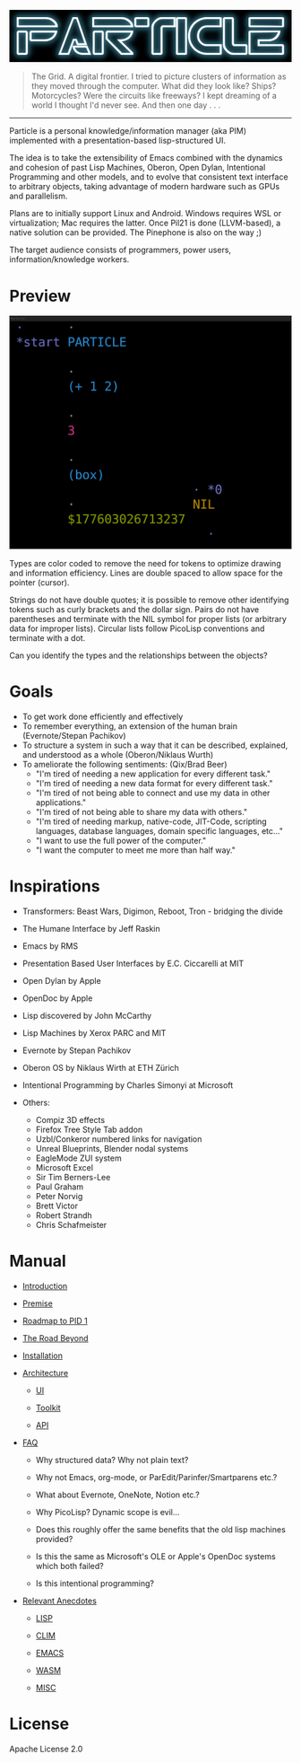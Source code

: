 ![PARTICLE LOGO](https://github.com/Seteeri/Particle/blob/master/art/particle.png)

> The Grid. A digital frontier. I tried to picture clusters of
information as they moved through the computer. What did they look like?
 Ships? Motorcycles? Were the circuits like freeways? I kept dreaming of
  a world I thought I'd never see. And then one day . . .

---

Particle is a personal knowledge/information manager (aka PIM) implemented with a presentation-based lisp-structured UI.

The idea is to take the extensibility of Emacs combined with the dynamics and cohesion of past Lisp Machines, Oberon, Open Dylan, Intentional Programming and other models, and to evolve that consistent text interface to arbitrary objects, taking advantage of modern hardware such as GPUs and parallelism.

Plans are to initially support Linux and Android. Windows requires WSL or virtualization; Mac requires the latter. Once Pil21 is done (LLVM-based), a native solution can be provided. The Pinephone is also on the way ;)

The target audience consists of programmers, power users, information/knowledge workers.

# Preview

![PARTICLE](https://github.com/Seteeri/Particle/blob/master/art/types.png)

Types are color coded to remove the need for tokens to optimize drawing and information efficiency. Lines are double spaced to allow space for the pointer (cursor). 

Strings do not have double quotes; it is possible to remove other identifying tokens such as curly brackets and the dollar sign. Pairs do not have parentheses and terminate with the NIL symbol for proper lists (or arbitrary data for improper lists). Circular lists follow PicoLisp conventions and terminate with a dot.

Can you identify the types and the relationships between the objects?

# Goals

* To get work done efficiently and effectively
* To remember everything, an extension of the human brain (Evernote/Stepan Pachikov)
* To structure a system in such a way that it can be described, explained, and understood as a whole (Oberon/Niklaus Wurth)
* To ameliorate the following sentiments: (Qix/Brad Beer)
  * "I'm tired of needing a new application for every different task."
  * "I'm tired of needing a new data format for every different task."
  * "I'm tired of not being able to connect and use my data in other applications."
  * "I'm tired of not being able to share my data with others."
  * "I'm tired of needing markup, native-code, JIT-Code, scripting languages, database languages, domain specific languages, etc..."
  * "I want to use the full power of the computer."
  * "I want the computer to meet me more than half way."

# Inspirations

* Transformers: Beast Wars, Digimon, Reboot, Tron - bridging the divide
* The Humane Interface by Jeff Raskin
* Emacs by RMS
* Presentation Based User Interfaces by E.C. Ciccarelli at MIT
* Open Dylan by Apple
* OpenDoc by Apple
* Lisp discovered by John McCarthy
* Lisp Machines by Xerox PARC and MIT
* Evernote by Stepan Pachikov
* Oberon OS by Niklaus Wirth at ETH Zürich
* Intentional Programming by Charles Simonyi at Microsoft
  
* Others:

  * Compiz 3D effects
  * Firefox Tree Style Tab addon
  * Uzbl/Conkeror numbered links for navigation
  * Unreal Blueprints, Blender nodal systems
  * EagleMode ZUI system
  * Microsoft Excel
  * Sir Tim Berners-Lee
  * Paul Graham
  * Peter Norvig
  * Brett Victor
  * Robert Strandh
  * Chris Schafmeister
  
# Manual

* [Introduction](https://github.com/Seteeri/Particle/tree/master/doc/INTRO.md)

* [Premise](https://github.com/Seteeri/Particle/tree/master/doc/PREMISE.md)

* [Roadmap to PID 1](https://github.com/Seteeri/Particle/tree/master/doc/INTRO.md)

* [The Road Beyond](https://github.com/Seteeri/Particle/tree/master/doc/INTRO.md)

* [Installation](https://github.com/Seteeri/Particle/tree/master/doc/INTRO.md)

* [Architecture](https://github.com/Seteeri/Particle/tree/master/doc/INTRO.md)

  * [UI](https://github.com/Seteeri/Particle/tree/master/doc/UI.md)

  * [Toolkit](https://github.com/Seteeri/Particle/tree/master/doc/TK.md)

  * [API](https://github.com/Seteeri/Particle/tree/master/doc/API.md)

* [FAQ](https://github.com/Seteeri/Particle/tree/master/doc/FAQ.md)

  * Why structured data? Why not plain text?

  * Why not Emacs, org-mode, or ParEdit/Parinfer/Smartparens etc.?

  * What about Evernote, OneNote, Notion etc.?

  * Why PicoLisp? Dynamic scope is evil...

  * Does this roughly offer the same benefits that the old lisp machines provided?

  * Is this the same as Microsoft's OLE or Apple's OpenDoc systems which both failed?

  * Is this intentional programming?

* [Relevant Anecdotes](https://github.com/Seteeri/Particle/tree/master/doc/INTRO.md)

  * [LISP](https://github.com/Seteeri/Particle/tree/master/doc/ANECDOTES-LISP.md)

  * [CLIM](https://github.com/Seteeri/Particle/tree/master/doc/ANECDOTES-CLIM.md)

  * [EMACS](https://github.com/Seteeri/Particle/tree/master/doc/ANECDOTES-EMACS.md)

  * [WASM](https://github.com/Seteeri/Particle/tree/master/doc/ANECDOTES-WASM.md)

  * [MISC](https://github.com/Seteeri/Particle/tree/master/doc/ANECDOTES-MISC.md)

# License

Apache License 2.0

